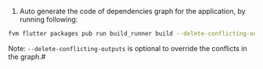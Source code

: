 1. Auto generate the code of dependencies graph for the application, by running following:

```sh
fvm flutter packages pub run build_runner build --delete-conflicting-outputs 
```
Note: `--delete-conflicting-outputs` is optional to override the conflicts in the graph.# 